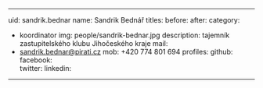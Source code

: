
---
uid: sandrik.bednar
name: Sandrik Bednář
titles:
  before:
  after:
category:
- koordinator
img: people/sandrik-bednar.jpg
description: tajemník zastupitelského klubu Jihočeského kraje
mail:
- sandrik.bednar@pirati.cz
mob: +420 774 801 694
profiles:
  github:
  facebook:				
  twitter:
  linkedin:

---
